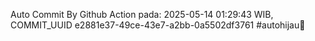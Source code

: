 Auto Commit By Github Action pada: 2025-05-14 01:29:43 WIB, COMMIT_UUID e2881e37-49ce-43e7-a2bb-0a5502df3761 #autohijau🗿
